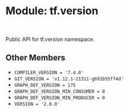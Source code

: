 <div itemscope itemtype="http://developers.google.com/ReferenceObject">
<meta itemprop="name" content="tf.version" />
<meta itemprop="path" content="Stable" />
<meta itemprop="property" content="COMPILER_VERSION"/>
<meta itemprop="property" content="GIT_VERSION"/>
<meta itemprop="property" content="GRAPH_DEF_VERSION"/>
<meta itemprop="property" content="GRAPH_DEF_VERSION_MIN_CONSUMER"/>
<meta itemprop="property" content="GRAPH_DEF_VERSION_MIN_PRODUCER"/>
<meta itemprop="property" content="VERSION"/>
</div>

# Module: tf.version


<table class="tfo-notebook-buttons tfo-api" align="left">
</table>



Public API for tf.version namespace.



## Other Members

* `COMPILER_VERSION = '7.4.0'` <a id="COMPILER_VERSION"></a>
* `GIT_VERSION = 'v1.12.1-21311-g691b55ff4d'` <a id="GIT_VERSION"></a>
* `GRAPH_DEF_VERSION = 175` <a id="GRAPH_DEF_VERSION"></a>
* `GRAPH_DEF_VERSION_MIN_CONSUMER = 0` <a id="GRAPH_DEF_VERSION_MIN_CONSUMER"></a>
* `GRAPH_DEF_VERSION_MIN_PRODUCER = 0` <a id="GRAPH_DEF_VERSION_MIN_PRODUCER"></a>
* `VERSION = '2.0.0'` <a id="VERSION"></a>


